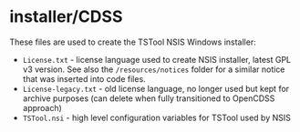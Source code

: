 # installer/CDSS #

These files are used to create the TSTool NSIS Windows installer:

* `License.txt` - license language used to create NSIS installer, latest GPL v3 version.
See also the `/resources/notices` folder for a similar notice that was inserted into code files.
* `License-legacy.txt` - old license language, no longer used but kept for archive purposes
(can delete when fully transitioned to OpenCDSS approach)
* `TSTool.nsi` - high level configuration variables for TSTool used by NSIS
